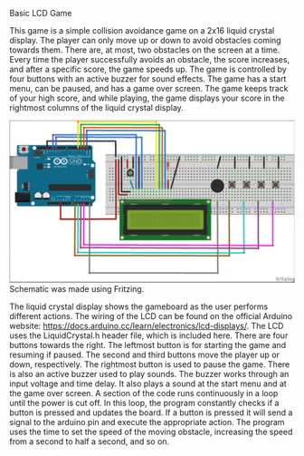 Basic LCD Game

This game is a simple collision avoidance game on a 2x16 liquid crystal display. The player can only move up or down to avoid obstacles coming towards them. There are, at most, two obstacles on the screen at a time. Every time the player successfully avoids an obstacle, the score increases, and after a specific score, the game speeds up. The game is controlled by four buttons with an active buzzer for sound effects. The game has a start menu, can be paused, and has a game over screen. The game keeps track of your high score, and while playing, the game displays your score in the rightmost columns of the liquid crystal display. 

![alt text](https://github.com/Atif-Ahmad/Arduino/blob/main/LCD_Game/game_schmatic.png)
Schematic was made using Fritzing.

The liquid crystal display shows the gameboard as the user performs different actions. The wiring of the LCD can be found on the official Arduino website: https://docs.arduino.cc/learn/electronics/lcd-displays/. The LCD uses the LiquidCrystal.h header file, which is included here. There are four buttons towards the right. The leftmost button is for starting the game and resuming if paused. The second and third buttons move the player up or down, respectively. The rightmost button is used to pause the game. There is also an active buzzer used to play sounds. The buzzer works through an input voltage and time delay. It also plays a sound at the start menu and at the game over screen. A section of the code runs continuously in a loop until the power is cut off. In this loop, the program constantly checks if a button is pressed and updates the board. If a button is pressed it will send a signal to the arduino pin and execute the appropriate action. The program uses the time to set the speed of the moving obstacle, increasing the speed from a second to half a second, and so on. 

